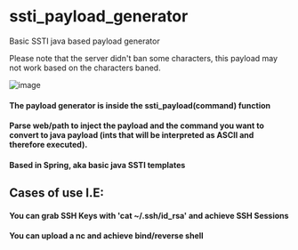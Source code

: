 # ssti_payload_generator
Basic SSTI java based payload generator

Please note that the server didn't ban some characters, this payload may not work based on the characters baned.

![image](https://user-images.githubusercontent.com/15212130/186422425-fda6d84e-f56b-437f-89ef-4f4351d77716.png)


#### The payload generator is inside the ssti_payload(command) function

#### Parse web/path to inject the payload and the command you want to convert to java payload (ints that will be interpreted as ASCII and therefore executed).

#### Based in Spring, aka basic java SSTI templates

## Cases of use I.E:

#### You can grab SSH Keys with 'cat ~/.ssh/id_rsa' and achieve SSH Sessions

#### You can upload a nc and achieve bind/reverse shell
